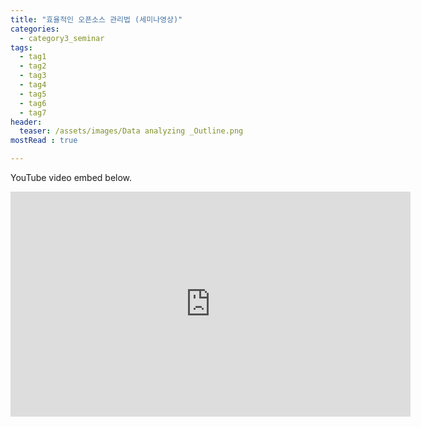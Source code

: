 ```yaml
---
title: "효율적인 오픈소스 관리법 (세미나영상)"
categories:
  - category3_seminar
tags:
  - tag1
  - tag2
  - tag3
  - tag4
  - tag5
  - tag6
  - tag7
header:
  teaser: /assets/images/Data analyzing _Outline.png
mostRead : true

---
```


YouTube video embed below.

<iframe width="640" height="360" src="https://www.youtube-nocookie.com/embed/l2Of1-d5E5o?controls=0&amp;showinfo=0" frameborder="0" allowfullscreen></iframe>
